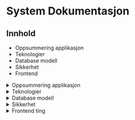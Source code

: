 # System Dokumentasjon

## Innhold
- Oppsummering applikasjon
- Teknologier
- Database modell
- Sikkerhet
- Frontend

<details>
  <summary>
    Oppsummering applikasjon
  </summary>
  <p>Oppgaven denne applikasjonen skal utføre er å være et blogg verktøy. Målet var å kunne lage, endre, og slette blogg innlegg. Det skulle også være en måte å gi likes på, sammen med mulighet til å filtrere på kategorier. </p>
</details>
<details>
  <summary>
    Teknologier
  </summary>
  <ul>
    <li>Omega 365 CTP</li>
    <li>Microsoft SQL Server</li>
    <li>Vue.js 3 med TypeScript</li>
    <li>Bootstrap 5.3</li>
  </ul>
</details>
<details>
  <summary>
    Database modell
  </summary>
  <img src="/images/logs/datamodel_v2.png" alt="Datamodell" />
  <p>Det er egentlig en ganske enkel og konsis datamodell. Den består av 5 custom tabeller og 1 Omega 365 system tabell;</p>
  <ul>
    <li>Posts - hvor innholdet til poster er lagret sammen med metadata som hvem som laget posten, dato, og tittel.</li>
    <li>Topics - dette er tabellen som har alle kategoriene i seg, Posts har FK til denne.</li>
    <li>PostsTopics - dette er tabellen som linker sammen Posts og Topics, med FK til begge de tabellene.</li>
    <li>PostsReactionsIcons - dette er tabellen som har alle reaksjonsikonene som kan brukes på innlegg. Her ligger også metadata som om det er en default</li>
    <li>PostsReactions - dette er tabellen der alle reaksjoner legges inn, med FK til Posts og Icons</li>
    <li>Persons - dette er en system tabell som oppbevarer info om alle personer som er registrert i systemet. Alle tabellene har en FK til denne for informasjon om hvem som har laget/oppdatert data.</li>
  </ul>
</details>
<details>
  <summary>
    Sikkerhet
  </summary>
  <p>Sikkerheten i views er egentlig ganske enkel siden den sjekker bare om du lesetilgang på tabellen. For økt sikkerhet har brukere aldri direkte tilgang til tabeller. I stedet brukes views, ofte via en atbv. "atbv" står for Application Table View og brukes for å kontrollere hva en bruker kan se.</p>
  <p>Sikkerheten i triggere er litt mer avansert, siden her må det sjekkes på om du har redigering/slette tilganger. På tabellene som relaterer til Posts så sjekker den alltid om <em>du</em> er eier, siden bare eieren av et innlegg kan redigere og/eller slette det. Du skal allerede bli stoppet fra appen, men bør alltid ha en ekstra sjekk i databasen 😊</p>
  <p>All sikkerheten her ble skrevet med bruk av noe som heter SQL Templates, som gjør at du kan skrive en "template" og alle tabeller som oppfyller kravene får da den templaten i den autogenererte seksjonen. Dette sparer en del tid spesielt om du plutselig skal lage et par nye tabeller, eller vil gjøre endringer for mer enn en trigger/view</p>
</details>
<details>
  <summary>
    Frontend ting
  </summary>
  <p>Noe som skiller denne appen litt fra andre apper er at den bruker noe som heter "vue-router", dette gjør at det skal kjøres som en "single page application (SPA)". Siden hele appen kjører som en SPA, er det nesten null i lastetid, og appen føles veldig sømløs. Det er satt opp noen fallback mekanismer som 404 Not Found side, og redirigering om du prøver å gå til "/", så leder den deg til "/register". Ulempen med "vue-router" er jo at det er vanskligere å feilsøke når du har feil å router nivå, men fordelene utveier ulempene.</p>
  <p>Denne appen består av 3 primær komponenter, som er: Register, View, og Edit. Som navnene beskriver så er det for å se en oversikt over alle innlegg (med filtermuligheter), se hele innlegg på en større skjerm (med anbefalinger for andre innlegg på siden), og redigering av innlegg.</p>
  <p>Veldig sentralt i denne appen er BlogCard komponenten, den sørger for mesteparten av det viselle. Hele Register og View bruker denne på flere steder, og siden dette er en komponent er den lett å gjenbruke og gjøre endringer lett i hele løsningen.</p>
  <p>Siden denne appen er skrevet med bruk av rammeverket Omega 365 CTP, så brukes ett konsept som heter DataSources istedenfor direkte koblinger til en SQL Server. Disse DataSourcene er egentlig bare ett JSON-object som sendes inn til det sikrete APIet slik at den kjører verifisering og sender forespørselen videre til SQL Serveren. Ved bruk at dette konseptet sparer det mye av bryet som er å sette opp direkte koblinger, som da ikke er sikret.
  <p>Appen bruker også noe som heter Dynamic Loading, som gjør at den i starten ikke laster så mange innlegg, men kan raskt laste flere innlegg om bruker ønsker det og trykker på "Load more". Dette konseptet er bedre kjent som Pagination.</p>
  <p>Filteringen fungerer ved å ha to "paths" fra SQL Viewet som da er Topics (ID) og TopicsNames (Name). Topics brukes til å filtrere på med en "LIKE" clause i filterstringen. TopicsNames brukes for å rendere hvilke Topics et innlegg er kategorisert som.</p>
  <p>Reaksjoner fungerer ved at SQL Viewet lager en JSON av alle emojier som er blitt brukt/skal være tilgjengelige. Utifra det JSON-objectet renderer den reaksjonene som en "badge" på hvert innlegg. Det oppdaterer i DOMen dynamisk ved bruk at attributen som heter "key", som gjør at hver gang den endrer seg lastes komponenten på ny. I dette tilfellet står "key" som raden sitt Reactions JSON object, siden det endrer seg når du trykker på en reaksjon.</p>
</details>
